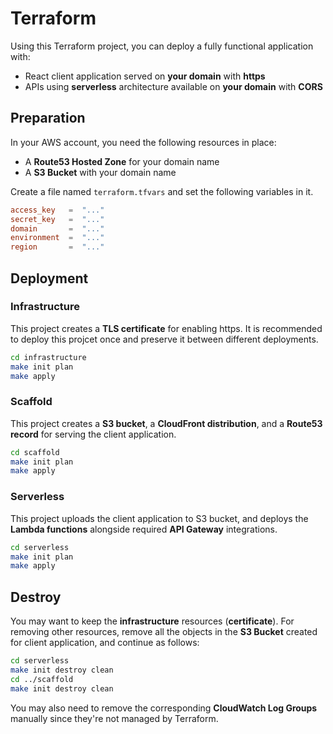 # Terraform
Using this Terraform project, you can deploy a fully functional application with:

  * React client application served on **your domain** with **https**
  * APIs using **serverless** architecture available on **your domain** with **CORS**

## Preparation
In your AWS account, you need the following resources in place:

  * A **Route53 Hosted Zone** for your domain name
  * A **S3 Bucket** with your domain name

Create a file named `terraform.tfvars` and set the following variables in it.

```toml
access_key   =  "..."
secret_key   =  "..."
domain       =  "..."
environment  =  "..."
region       =  "..."
```

## Deployment

### Infrastructure
This project creates a **TLS certificate** for enabling https.
It is recommended to deploy this projcet once and preserve it between different deployments.

```bash
cd infrastructure
make init plan
make apply
```

### Scaffold
This project creates a **S3 bucket**, a **CloudFront distribution**, and a **Route53 record** for serving the client application.

```bash
cd scaffold
make init plan
make apply
```

### Serverless
This project uploads the client application to S3 bucket, and deploys the **Lambda functions** alongside required **API Gateway** integrations.

```bash
cd serverless
make init plan
make apply
```

## Destroy
You may want to keep the **infrastructure** resources (**certificate**).
For removing other resources, remove all the objects in the **S3 Bucket** created for client application, and continue as follows:

```bash
cd serverless
make init destroy clean
cd ../scaffold
make init destroy clean
```

You may also need to remove the corresponding **CloudWatch Log Groups** manually since they're not managed by Terraform.
